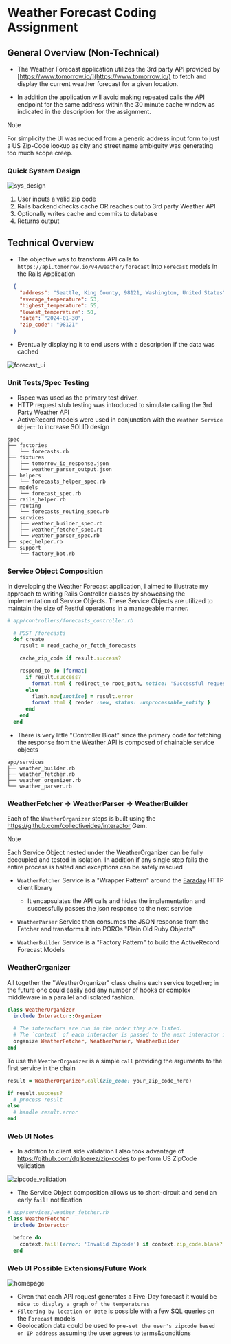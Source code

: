 # Weather Forecast Coding Assignment

## General Overview (Non-Technical) 

- The Weather Forecast application utilizes the 3rd party API provided by [https://www.tomorrow.io/](https://www.tomorrow.io/) to fetch and display the current weather forecast for a given location.

- In addition the application will avoid making repeated calls the API endpoint for the same address within the 30 minute cache window as indicated in the description for the assignment.

> [!NOTE]
>  For simplicity the UI was reduced from a generic address input form to just a US Zip-Code lookup as city and street name ambiguity was generating too much scope creep.

### Quick System Design

![sys_design](https://github.com/taywils/weather_forecast/assets/833843/d0f95063-cec4-4bf4-80ce-8dda283e6234)

1. User inputs a valid zip code
2. Rails backend checks cache OR reaches out to 3rd party Weather API
3. Optionally writes cache and commits to database
4. Returns output

## Technical Overview

- The objective was to transform API calls to `https://api.tomorrow.io/v4/weather/forecast` into `Forecast` models in the Rails Application

```json
  {
    "address": "Seattle, King County, 98121, Washington, United States",
    "average_temperature": 53,
    "highest_temperature": 55,
    "lowest_temperature": 50,
    "date": "2024-01-30",
    "zip_code": "98121"
  }
```

- Eventually displaying it to end users with a description if the data was cached

![forecast_ui](https://github.com/taywils/weather_forecast/assets/833843/fa3f55e2-a925-464d-9c00-9ce921d7c9b7)


### Unit Tests/Spec Testing

- Rspec was used as the primary test driver.
- HTTP request stub testing was introduced to simulate calling the 3rd Party Weather API
- ActiveRecord models were used in conjunction with the `Weather Service Object` to increase SOLID design
```
spec
├── factories
│   └── forecasts.rb
├── fixtures
│   ├── tomorrow_io_response.json
│   └── weather_parser_output.json
├── helpers
│   └── forecasts_helper_spec.rb
├── models
│   └── forecast_spec.rb
├── rails_helper.rb
├── routing
│   └── forecasts_routing_spec.rb
├── services
│   ├── weather_builder_spec.rb
│   ├── weather_fetcher_spec.rb
│   └── weather_parser_spec.rb
├── spec_helper.rb
└── support
    └── factory_bot.rb
```

### Service Object Composition

In developing the Weather Forecast application, I aimed to illustrate my approach to writing Rails Controller classes by showcasing the implementation of Service Objects. These Service Objects are utilized to maintain the size of Restful operations in a manageable manner.

```ruby
# app/controllers/forecasts_controller.rb

  # POST /forecasts
  def create
    result = read_cache_or_fetch_forecasts

    cache_zip_code if result.success?

    respond_to do |format|
      if result.success?
        format.html { redirect_to root_path, notice: 'Successful request!' }
      else
        flash.now[:notice] = result.error
        format.html { render :new, status: :unprocessable_entity }
      end
    end
  end
```

- There is very little "Controller Bloat" since the primary code for fetching the response from the Weather API is composed of chainable service objects

```
app/services
├── weather_builder.rb
├── weather_fetcher.rb
├── weather_organizer.rb
└── weather_parser.rb
```

### WeatherFetcher -> WeatherParser -> WeatherBuilder

Each of the `WeatherOrganizer` steps is built using the https://github.com/collectiveidea/interactor Gem.

> [!NOTE]
> Each Service Object nested under the WeatherOrganizer can be fully decoupled and tested in isolation.
> In addition if any single step fails the entire process is halted and exceptions can be safely rescued

- `WeatherFetcher` Service is a "Wrapper Pattern" around the [Faraday](https://github.com/lostisland/faraday) HTTP client library
  - It encapsulates the API calls and hides the implementation and successfully passes the json response to the next service
 
- `WeatherParser` Service then consumes the JSON response from the Fetcher and transforms it into POROs "Plain Old Ruby Objects"

- `WeatherBuilder` Service is a "Factory Pattern" to build the ActiveRecord Forecast Models

### WeatherOrganizer

All together the "WeatherOrganizer" class chains each service together; in the future one could easily add any number of hooks or complex middleware in a parallel and isolated fashion.

```ruby
class WeatherOrganizer
  include Interactor::Organizer

  # The interactors are run in the order they are listed.
  # The `context` of each interactor is passed to the next interactor in the chain.
  organize WeatherFetcher, WeatherParser, WeatherBuilder
end
```

To use the `WeatherOrganizer` is a simple `call` providing the arguments to the first service in the chain

```ruby
result = WeatherOrganizer.call(zip_code: your_zip_code_here)

if result.success?
  # process result
else
  # handle result.error
end
```

### Web UI Notes

- In addition to client side validation I also took advantage of https://github.com/dgilperez/zip-codes to perform US ZipCode validation

![zipcode_validation](https://github.com/taywils/weather_forecast/assets/833843/137aa5aa-fa7b-468e-bcf2-af2f11b1dce4)

- The Service Object composition allows us to short-circuit and send an early `fail!` notification 

```ruby
# app/services/weather_fetcher.rb
class WeatherFetcher
  include Interactor

  before do
    context.fail!(error: 'Invalid Zipcode') if context.zip_code.blank? || ZipCodes.identify(context.zip_code).blank?
  end
```

### Web UI Possible Extensions/Future Work

![homepage](https://github.com/taywils/weather_forecast/assets/833843/78723df5-cf93-43f5-b453-e5f554327ceb)

- Given that each API request generates a Five-Day forecast it would be `nice to display a graph of the temperatures`
- `Filtering by location or Date` is possible with a few SQL queries on the `Forecast` models
- Geolocation data could be used to `pre-set the user's zipcode based on IP address` assuming the user agrees to terms&conditions
